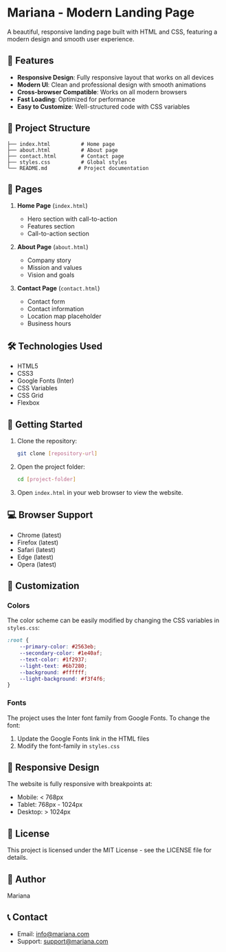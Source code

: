 # Mariana - Modern Landing Page

A beautiful, responsive landing page built with HTML and CSS, featuring a modern design and smooth user experience.

## 🌟 Features

- **Responsive Design**: Fully responsive layout that works on all devices
- **Modern UI**: Clean and professional design with smooth animations
- **Cross-browser Compatible**: Works on all modern browsers
- **Fast Loading**: Optimized for performance
- **Easy to Customize**: Well-structured code with CSS variables

## 📁 Project Structure

```
├── index.html          # Home page
├── about.html          # About page
├── contact.html        # Contact page
├── styles.css          # Global styles
└── README.md          # Project documentation
```

## 🎨 Pages

1. **Home Page** (`index.html`)
   - Hero section with call-to-action
   - Features section
   - Call-to-action section

2. **About Page** (`about.html`)
   - Company story
   - Mission and values
   - Vision and goals

3. **Contact Page** (`contact.html`)
   - Contact form
   - Contact information
   - Location map placeholder
   - Business hours

## 🛠️ Technologies Used

- HTML5
- CSS3
- Google Fonts (Inter)
- CSS Variables
- CSS Grid
- Flexbox

## 🚀 Getting Started

1. Clone the repository:
   ```bash
   git clone [repository-url]
   ```

2. Open the project folder:
   ```bash
   cd [project-folder]
   ```

3. Open `index.html` in your web browser to view the website.

## 💻 Browser Support

- Chrome (latest)
- Firefox (latest)
- Safari (latest)
- Edge (latest)
- Opera (latest)

## 🎯 Customization

### Colors
The color scheme can be easily modified by changing the CSS variables in `styles.css`:
```css
:root {
    --primary-color: #2563eb;
    --secondary-color: #1e40af;
    --text-color: #1f2937;
    --light-text: #6b7280;
    --background: #ffffff;
    --light-background: #f3f4f6;
}
```

### Fonts
The project uses the Inter font family from Google Fonts. To change the font:
1. Update the Google Fonts link in the HTML files
2. Modify the font-family in `styles.css`

## 📱 Responsive Design

The website is fully responsive with breakpoints at:
- Mobile: < 768px
- Tablet: 768px - 1024px
- Desktop: > 1024px

## 📄 License

This project is licensed under the MIT License - see the LICENSE file for details.

## 👥 Author

Mariana

## 📞 Contact

- Email: info@mariana.com
- Support: support@mariana.com
